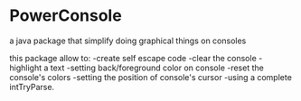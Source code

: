 # PowerConsole
a java package that simplify doing graphical things on consoles

this package allow to:
  -create self escape code
  -clear the console
  -highlight a text
  -setting back/foreground color on console
  -reset the console's colors
  -setting the position of console's cursor
  -using a complete intTryParse.
  
